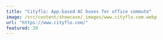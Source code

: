 ```yaml
---
title: "Cityflo: App-based AC buses for office commute"
image: /src/content/showcase/_images/www.cityflo.com.webp
url: "https://www.cityflo.com/"
featured: 20
---
```

